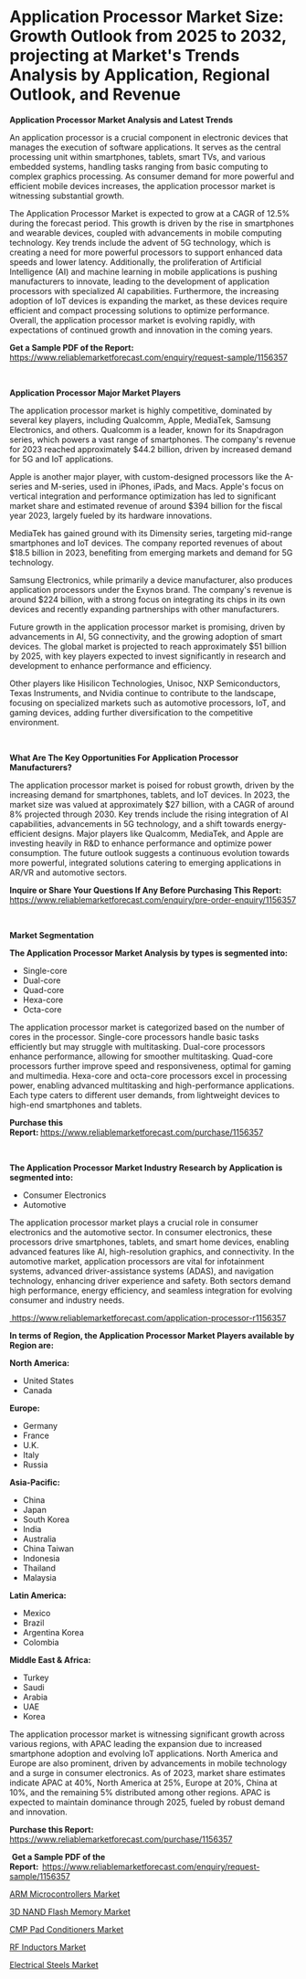 <p><h1>Application Processor Market Size: Growth Outlook from 2025 to 2032, projecting at Market's Trends Analysis by Application, Regional Outlook, and Revenue</h1></p><p><strong>Application Processor Market Analysis and Latest Trends</strong></p>
<p><p>An application processor is a crucial component in electronic devices that manages the execution of software applications. It serves as the central processing unit within smartphones, tablets, smart TVs, and various embedded systems, handling tasks ranging from basic computing to complex graphics processing. As consumer demand for more powerful and efficient mobile devices increases, the application processor market is witnessing substantial growth.</p><p>The Application Processor Market is expected to grow at a CAGR of 12.5% during the forecast period. This growth is driven by the rise in smartphones and wearable devices, coupled with advancements in mobile computing technology. Key trends include the advent of 5G technology, which is creating a need for more powerful processors to support enhanced data speeds and lower latency. Additionally, the proliferation of Artificial Intelligence (AI) and machine learning in mobile applications is pushing manufacturers to innovate, leading to the development of application processors with specialized AI capabilities. Furthermore, the increasing adoption of IoT devices is expanding the market, as these devices require efficient and compact processing solutions to optimize performance. Overall, the application processor market is evolving rapidly, with expectations of continued growth and innovation in the coming years.</p></p>
<p><strong>Get a Sample PDF of the Report:&nbsp;</strong> <a href="https://www.reliablemarketforecast.com/enquiry/request-sample/1156357?utm_campaign=1097&utm_medium=2&utm_source=Github&utm_content=ia&utm_term=11022025&utm_id=application-processor">https://www.reliablemarketforecast.com/enquiry/request-sample/1156357</a></p>
<p>&nbsp;</p>
<p><strong>Application Processor Major Market Players</strong></p>
<p><p>The application processor market is highly competitive, dominated by several key players, including Qualcomm, Apple, MediaTek, Samsung Electronics, and others. Qualcomm is a leader, known for its Snapdragon series, which powers a vast range of smartphones. The company's revenue for 2023 reached approximately $44.2 billion, driven by increased demand for 5G and IoT applications.</p><p>Apple is another major player, with custom-designed processors like the A-series and M-series, used in iPhones, iPads, and Macs. Apple's focus on vertical integration and performance optimization has led to significant market share and estimated revenue of around $394 billion for the fiscal year 2023, largely fueled by its hardware innovations.</p><p>MediaTek has gained ground with its Dimensity series, targeting mid-range smartphones and IoT devices. The company reported revenues of about $18.5 billion in 2023, benefiting from emerging markets and demand for 5G technology.</p><p>Samsung Electronics, while primarily a device manufacturer, also produces application processors under the Exynos brand. The company's revenue is around $224 billion, with a strong focus on integrating its chips in its own devices and recently expanding partnerships with other manufacturers.</p><p>Future growth in the application processor market is promising, driven by advancements in AI, 5G connectivity, and the growing adoption of smart devices. The global market is projected to reach approximately $51 billion by 2025, with key players expected to invest significantly in research and development to enhance performance and efficiency.</p><p>Other players like Hisilicon Technologies, Unisoc, NXP Semiconductors, Texas Instruments, and Nvidia continue to contribute to the landscape, focusing on specialized markets such as automotive processors, IoT, and gaming devices, adding further diversification to the competitive environment.</p></p>
<p>&nbsp;</p>
<p><strong>What Are The Key Opportunities For Application Processor Manufacturers?</strong></p>
<p><p>The application processor market is poised for robust growth, driven by the increasing demand for smartphones, tablets, and IoT devices. In 2023, the market size was valued at approximately $27 billion, with a CAGR of around 8% projected through 2030. Key trends include the rising integration of AI capabilities, advancements in 5G technology, and a shift towards energy-efficient designs. Major players like Qualcomm, MediaTek, and Apple are investing heavily in R&D to enhance performance and optimize power consumption. The future outlook suggests a continuous evolution towards more powerful, integrated solutions catering to emerging applications in AR/VR and automotive sectors.</p></p>
<p><strong>Inquire or Share Your Questions If Any Before Purchasing This Report:</strong> <a href="https://www.reliablemarketforecast.com/enquiry/pre-order-enquiry/1156357?utm_campaign=1097&utm_medium=2&utm_source=Github&utm_content=ia&utm_term=11022025&utm_id=application-processor">https://www.reliablemarketforecast.com/enquiry/pre-order-enquiry/1156357</a></p>
<p>&nbsp;</p>
<p><strong>Market Segmentation</strong></p>
<p><strong>The Application Processor Market Analysis by types is segmented into:</strong></p>
<p><ul><li>Single-core</li><li>Dual-core</li><li>Quad-core</li><li>Hexa-core</li><li>Octa-core</li></ul></p>
<p><p>The application processor market is categorized based on the number of cores in the processor. Single-core processors handle basic tasks efficiently but may struggle with multitasking. Dual-core processors enhance performance, allowing for smoother multitasking. Quad-core processors further improve speed and responsiveness, optimal for gaming and multimedia. Hexa-core and octa-core processors excel in processing power, enabling advanced multitasking and high-performance applications. Each type caters to different user demands, from lightweight devices to high-end smartphones and tablets.</p></p>
<p><strong>Purchase this Report:&nbsp;</strong><a href="https://www.reliablemarketforecast.com/purchase/1156357?utm_campaign=1097&utm_medium=2&utm_source=Github&utm_content=ia&utm_term=11022025&utm_id=application-processor">https://www.reliablemarketforecast.com/purchase/1156357</a></p>
<p>&nbsp;</p>
<p><strong>The Application Processor Market Industry Research by Application is segmented into:</strong></p>
<p><ul><li>Consumer Electronics</li><li>Automotive</li></ul></p>
<p><p>The application processor market plays a crucial role in consumer electronics and the automotive sector. In consumer electronics, these processors drive smartphones, tablets, and smart home devices, enabling advanced features like AI, high-resolution graphics, and connectivity. In the automotive market, application processors are vital for infotainment systems, advanced driver-assistance systems (ADAS), and navigation technology, enhancing driver experience and safety. Both sectors demand high performance, energy efficiency, and seamless integration for evolving consumer and industry needs.</p></p>
<p><a href="https://www.reliablemarketforecast.com/application-processor-r1156357?utm_campaign=1097&utm_medium=2&utm_source=Github&utm_content=ia&utm_term=11022025&utm_id=application-processor">&nbsp;https://www.reliablemarketforecast.com/application-processor-r1156357</a></p>
<p><strong>In terms of Region, the Application Processor Market Players available by Region are:</strong></p>
<p>
    <p> <strong> North America: </strong>
        <ul>
            <li>United States</li>
            <li>Canada</li>
        </ul>
        </p> 
    <p> <strong> Europe: </strong>
        <ul>
            <li>Germany</li>
            <li>France</li>
            <li>U.K.</li>
            <li>Italy</li>
            <li>Russia</li>
        </ul>
        </p> 
    <p> <strong> Asia-Pacific: </strong>
        <ul>
            <li>China</li>
            <li>Japan</li>
            <li>South Korea</li>
            <li>India</li>
            <li>Australia</li>
            <li>China Taiwan</li>
            <li>Indonesia</li>
            <li>Thailand</li>
            <li>Malaysia</li>
        </ul>
        </p> 
    <p> <strong> Latin America: </strong>
        <ul>
            <li>Mexico</li>
            <li>Brazil</li>
            <li>Argentina Korea</li>
            <li>Colombia</li>
        </ul>
        </p> 
    <p> <strong> Middle East & Africa: </strong>
        <ul>
            <li>Turkey</li>
            <li>Saudi</li>
            <li>Arabia</li>
            <li>UAE</li>
            <li>Korea</li>
        </ul>
    </p>
    </p>
<p><p>The application processor market is witnessing significant growth across various regions, with APAC leading the expansion due to increased smartphone adoption and evolving IoT applications. North America and Europe are also prominent, driven by advancements in mobile technology and a surge in consumer electronics. As of 2023, market share estimates indicate APAC at 40%, North America at 25%, Europe at 20%, China at 10%, and the remaining 5% distributed among other regions. APAC is expected to maintain dominance through 2025, fueled by robust demand and innovation.</p></p>
<p><strong>Purchase this Report: </strong><a href="https://www.reliablemarketforecast.com/purchase/1156357?utm_campaign=1097&utm_medium=2&utm_source=Github&utm_content=ia&utm_term=11022025&utm_id=application-processor">https://www.reliablemarketforecast.com/purchase/1156357</a></p>
<p>&nbsp;<strong>Get a Sample PDF of the Report:&nbsp;&nbsp;</strong><a href="https://www.reliablemarketforecast.com/enquiry/request-sample/1156357?utm_campaign=1097&utm_medium=2&utm_source=Github&utm_content=ia&utm_term=11022025&utm_id=application-processor">https://www.reliablemarketforecast.com/enquiry/request-sample/1156357</a></p>
<p><strong></strong></p>
<p><p><a href="https://github.com/zsibaqalia/Market-Research-Report-List-1/blob/main/arm-microcontrollers-market.md?utm_campaign=1097&utm_medium=2&utm_source=Github&utm_content=ia&utm_term=11022025&utm_id=application-processor">ARM Microcontrollers Market</a></p><p><a href="https://github.com/gemburaunio/Market-Research-Report-List-1/blob/main/3d-nand-flash-memory-market.md?utm_campaign=1097&utm_medium=2&utm_source=Github&utm_content=ia&utm_term=11022025&utm_id=application-processor">3D NAND Flash Memory Market</a></p><p><a href="https://github.com/raaschadonle/Market-Research-Report-List-1/blob/main/cmp-pad-conditioners-market.md?utm_campaign=1097&utm_medium=2&utm_source=Github&utm_content=ia&utm_term=11022025&utm_id=application-processor">CMP Pad Conditioners Market</a></p><p><a href="https://github.com/fiispend/Market-Research-Report-List-1/blob/main/rf-inductors-market.md?utm_campaign=1097&utm_medium=2&utm_source=Github&utm_content=ia&utm_term=11022025&utm_id=application-processor">RF Inductors Market</a></p><p><a href="https://github.com/afenyatoinen/Market-Research-Report-List-1/blob/main/electrical-steels-market.md?utm_campaign=1097&utm_medium=2&utm_source=Github&utm_content=ia&utm_term=11022025&utm_id=application-processor">Electrical Steels Market</a></p></p>